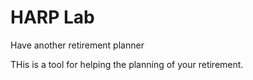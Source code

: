 # HARP Lab
Have another retirement planner

THis is a tool for helping the planning of your retirement.
